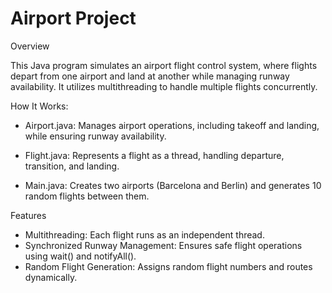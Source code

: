 # Airport Project

Overview

This Java program simulates an airport flight control system, where flights depart from one airport and land at another while managing runway availability. It utilizes multithreading to handle multiple flights concurrently.

How It Works:

* Airport.java: Manages airport operations, including takeoff and landing, while ensuring runway availability.

* Flight.java: Represents a flight as a thread, handling departure, transition, and landing.

* Main.java: Creates two airports (Barcelona and Berlin) and generates 10 random flights between them.

Features
- Multithreading: Each flight runs as an independent thread.
- Synchronized Runway Management: Ensures safe flight operations using wait() and notifyAll().
- Random Flight Generation: Assigns random flight numbers and routes dynamically.
